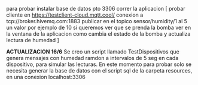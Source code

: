 para probar
instalar base de datos pto 3306
correr la aplicacion
[ probar cliente en
  https://testclient-cloud.mqtt.cool/
  conexion a tcp://broker.hivemq.com:1883
  publicar en el topico sensor/humidity/1 al 5 un valor por ejemplo de 10 si queremos ver que se prenda la bomba
  ver en la ventana de la aplicacion como cambia el estado de la bomba y actualiza lectura de humedad ]

  **ACTUALIZACION 16/6**
  Se creo un script llamado TestDispositivos que genera mensajes con humedad ramdon a intervalos de 5 seg en 
  cada dispositivo, para simular las lecturas.
  En este momento para probar solo se necesita generar la base de datos con el 
  script sql de la carpeta resources, en una conexion localhost:3306
